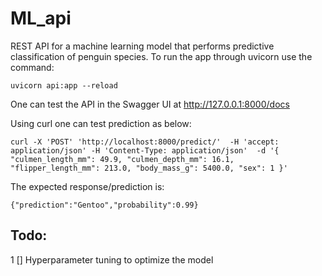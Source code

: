 # ML_api
REST API for a machine learning model that performs predictive classification of penguin species.
To run the app through uvicorn use the command:
  
 `uvicorn api:app --reload`

One can test the API in the Swagger UI at http://127.0.0.1:8000/docs

Using curl one can test prediction as below:

`curl -X 'POST' 'http://localhost:8000/predict/' 
 -H 'accept: application/json' -H 'Content-Type: application/json' 
 -d '{
 "culmen_length_mm": 49.9,
 "culmen_depth_mm": 16.1,
 "flipper_length_mm": 213.0,
 "body_mass_g": 5400.0,
 "sex": 1
}'`

The expected response/prediction is:

`{"prediction":"Gentoo","probability":0.99}`

## Todo:
1 [] Hyperparameter tuning to optimize the model
